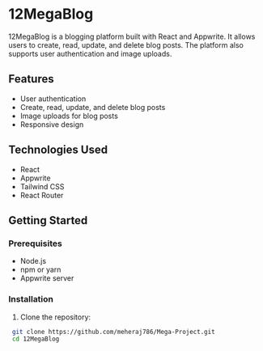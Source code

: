 # 12MegaBlog

12MegaBlog is a blogging platform built with React and Appwrite. It allows users to create, read, update, and delete blog posts. The platform also supports user authentication and image uploads.

## Features

- User authentication
- Create, read, update, and delete blog posts
- Image uploads for blog posts
- Responsive design

## Technologies Used

- React
- Appwrite
- Tailwind CSS
- React Router

## Getting Started

### Prerequisites

- Node.js
- npm or yarn
- Appwrite server

### Installation

1. Clone the repository:

  ```bash
   git clone https://github.com/meheraj786/Mega-Project.git
   cd 12MegaBlog
